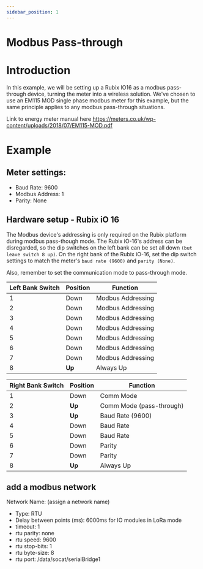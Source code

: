 ```yaml
---
sidebar_position: 1
---
```



# Modbus Pass-through


# Introduction

In this example, we will be setting up a Rubix IO16 as a modbus pass-through device, turning the meter into a wireless solution.
We've chosen to use an EM115 MOD single phase modbus meter for this example, but the same principle applies to any modbus pass-through situations.

Link to energy meter manual here https://meters.co.uk/wp-content/uploads/2018/07/EM115-MOD.pdf

# Example

## Meter settings:
* Baud Rate: 9600
* Modbus Address: 1
* Parity: None


## Hardware setup - Rubix iO 16
The Modbus device's addressing is only required on the Rubix platform during modbus pass-though mode. 
The Rubix iO-16's address can be disregarded, so the dip switches on the left bank can be set all down `(but leave switch 8 up)`.
On the right bank of the Rubix iO-16, set the dip switch settings to match the meter's `baud rate (9600)` and `parity (None)`.

Also, remember to set the communication mode to pass-through mode. 

| **Left Bank Switch** | **Position** | **Function**      |
|----------------------|--------------|-------------------|
| 1                    | Down         | Modbus Addressing |
| 2                    | Down         | Modbus Addressing |
| 3                    | Down         | Modbus Addressing |
| 4                    | Down         | Modbus Addressing |
| 5                    | Down         | Modbus Addressing |
| 6                    | Down         | Modbus Addressing |
| 7                    | Down         | Modbus Addressing |
| 8                    | **Up**       | Always Up         |


| **Right Bank Switch** | **Position** | **Function**             |
|-----------------------|--------------|--------------------------|
| 1                     | Down         | Comm Mode                |
| 2                     | **Up**       | Comm Mode (pass-through) |
| 3                     | **Up**       | Baud Rate (9600)         |
| 4                     | Down         | Baud Rate                |
| 5                     | Down         | Baud Rate                |
| 6                     | Down         | Parity                   |
| 7                     | Down         | Parity                   |
| 8                     | **Up**       | Always Up                |


## add a modbus network
Network Name: (assign a network name)
* Type: RTU
* Delay between points (ms): 6000ms for IO modules in LoRa mode
* timeout: 1
* rtu parity: none
* rtu speed: 9600
* rtu stop-bits: 1
* rtu byte-size: 8
* rtu port: /data/socat/serialBridge1
